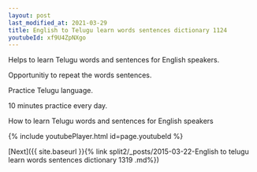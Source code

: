 ```yaml
---
layout: post
last_modified_at: 2021-03-29
title: English to Telugu learn words sentences dictionary 1124 
youtubeId: xf9U4ZpNXgo
---
```

 
 
Helps to learn Telugu words and sentences for English speakers.

Opportunitiy to repeat the words sentences. 

Practice Telugu language. 
 
10 minutes practice every day. 
 
How to learn Telugu words and sentences for English speakers 
 
{% include youtubePlayer.html id=page.youtubeId %}
 
 
[Next]({{ site.baseurl }}{% link  split2/_posts/2015-03-22-English to telugu learn words sentences dictionary 1319 .md%})
 
